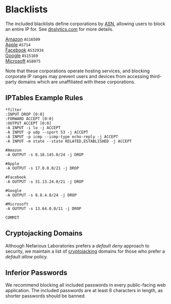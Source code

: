 Blacklists
==========

The included blacklists define corporations by [ASN](https://en.wikipedia.org/wiki/Autonomous_system_%28Internet%29), allowing users to block an entire IP for. See [dnslytics.com](https://dnslytics.com/bgp/as32934) for more details.

[Amazon](https://github.com/neflabs/blacklists/corporations/amazon) `AS16509`  
[Apple](https://github.com/neflabs/blacklists/corporations/apple) `AS714`  
[Facebook](https://github.com/neflabs/blacklists/corporations/facebook) `AS32934`  
[Google](https://github.com/neflabs/blacklists/corporations/google) `AS15169`  
[Microsoft](https://github.com/neflabs/blacklists/corporations/microsoft) `AS8075`  

Note that these corporations operate hosting services, and blocking corporate IP ranges may prevent users and devices from accessing third-party domains which are unaffiliated with these corporations.

## IPTables Example Rules

```
*filter
:INPUT DROP [0:0]
:FORWARD ACCEPT [0:0]
:OUTPUT ACCEPT [0:0]
-A INPUT -i lo -j ACCEPT
-A INPUT -p udp --sport 53 -j ACCEPT
-A INPUT -p icmp --icmp-type echo-reply -j ACCEPT
-A INPUT -m state --state RELATED,ESTABLISHED -j ACCEPT
    
#Amazon
-A OUTPUT -s 8.18.145.0/24 -j DROP

#Apple
-A OUTPUT -s 17.0.0.0/21 -j DROP

#Facebook
-A OUTPUT -s 31.13.24.0/21 -j DROP

#Google
-A OUTPUT -s 8.8.4.0/24 -j DROP

#Microsoft
-A OUTPUT -s 13.64.0.0/11 -j DROP

COMMIT
```

## Cryptojacking Domains

Although Nefarious Laboratories prefers a *default deny* approach to security, we maintain a list of [cryptojacking](https://en.wikipedia.org/wiki/Cryptocurrency#Criticism) domains for those who prefer a *default allow* policy.

## Inferior Passwords

We recommend blocking all included passwords in every public-facing web application. The included passwords are at least 8 characters in length, as shorter passwords should be banned.
